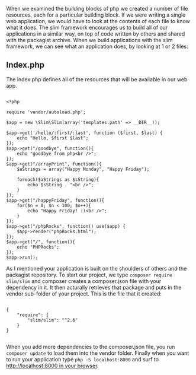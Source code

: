 When we examined the building blocks of php we created a number of file resources, each for a particular building block. If we were writing a single web application, we would have to look at the contents of each file to know what it does. The slim framework encourages us to build all of our applications in a similar way, on top of code written by others and shared with the packagist archive. When we build applications with the slim framework, we can see what an application does, by looking at 1 or 2 files.

Index.php
---

The index.php defines all of the resources that will be available in our web app.

```

<?php

require 'vendor/autoload.php';

$app = new \Slim\Slim(array('templates.path' => __DIR__));

$app->get('/hello/:first/:last', function ($first, $last) {
    echo "Hello, $first $last";
});
$app->get("/goodbye", function(){
    echo "goodbye from php<br />";
});
$app->get("/arrayPrint", function(){
    $aStrings = array("Happy Monday", "Happy Friday");

    foreach($aStrings as $sString){
        echo $sString . "<br />";
    }
});
$app->get("/happyFriday", function(){
    for($n = 0; $n < 100; $n++){
        echo "Happy Friday! :)<br />";
    }
});
$app->get("/phpRocks", function() use($app) {
    $app->render("phpRocks.html");
});
$app->get("/", function(){
    echo "PHPRocks";    
});
$app->run();

```

As I mentioned your application is built on the shoulders of others and the packagist repository. To start our project, we type `composer require slim/slim` and composer creates a composer.json file with your dependency in it. It then acturally retrieves that package and puts in the vendor sub-folder of your project. This is the file that it created:

```

{
    "require": {
        "slim/slim": "^2.6"
    }
}


```

When you add more dependencies to the composer.json file, you run `composer update` to load them into the vendor folder. Finally when you want to run your application type `php -S localhost:8000` and surf to [http://localhost:8000 in your browser](http://localhost:8000).